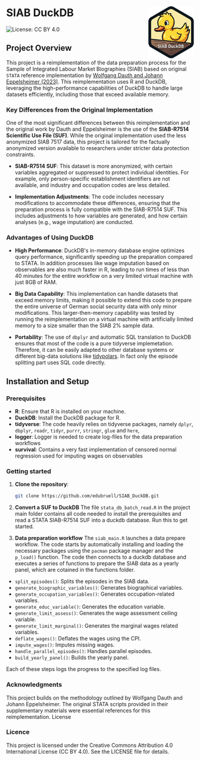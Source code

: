 # SIAB  DuckDB <img src="siab_duckdb.png" align="right" height="139" alt="" />
![License: CC BY 4.0](https://img.shields.io/badge/License-CC%20BY%204.0-blue.svg)

## Project Overview

This project is a reimplementation of the data preparation process for the Sample of Integrated Labour Market Biographies (SIAB) based on original `STATA` reference implementation  by [Wolfgang Dauth and Johann  Eppelsheimer (2023)](https://labourmarketresearch.springeropen.com/articles/10.1186/s12651-023-00335-w). This reimplementation uses R and DuckDB, leveraging the high-performance capabilities of DuckDB to handle large datasets efficiently, including those that exceed available memory.

### Key Differences from the Original Implementation

One of the most significant differences between this reimplementation and the original work by Dauth and Eppelsheimer is the use of the **SIAB-R7514 Scientific Use File (SUF)**. While the original implementation used the less anonymized SIAB 7517 data, this project is tailored for the factually anonymized version available to researchers under stricter data protection constraints.

- **SIAB-R7514 SUF**: This dataset is more anonymized, with certain variables aggregated or suppressed to protect individual identities. For example, only person-specific establishment identifiers are not available, and industry and occupation codes are less detailed.
  
- **Implementation Adjustments**: The code includes necessary modifications to accommodate these differences, ensuring that the preparation process is fully compatible with the SIAB-R7514 SUF. This includes adjustments to how variables are generated, and how certain analyses (e.g., wage imputation) are conducted.

### Advantages of Using DuckDB

- **High Performance**: DuckDB's in-memory database engine optimizes query performance, significantly speeding up the preparation compared to STATA. In addition processes like wage imputation based on observables are also much faster in R, leading to run times of less than 40 minutes for the entire workflow on a very limited virtual machine with just 8GB of RAM. 
  
- **Big Data Capability**: This implementation can handle datasets that exceed memory limits, making it possible to extend this code to prepare the entire universe of German social security data with only minor modifications. This larger-then-memory capability was tested by running the reimplementation on a virtual machine with artificially limited memory to a size smaller than the SIAB 2% sample data.

- **Portability**: The use of `dbplyr` and automatic SQL translation to DuckDB ensures that most of the code is a pure tidyverse implemetation. Therefore, it can be easily adapted to other database systems or different big-data solutions like [tidypolars](https://github.com/etiennebacher/tidypolars). In fact only the episode splitting part uses SQL code directly.

## Installation and Setup

### Prerequisites

- **R**: Ensure that R is installed on your machine.
- **DuckDB**: Install the DuckDB package for R.
- **tidyverse**: The code heavily relies on tidyverse packages, namely `dplyr`, `dbplyr`, `readr`, `tidyr`, `purrr`,  `stringr`, `glue` and  `here`,
- **logger**: Logger is needed to create log-files for the data preparation workflows
- **survival**: Contains a very fast implementation of censored normal regression used for imputing wages on observables

### Getting started

1. **Clone the repository**: 
   ```bash
   git clone https://github.com/edubruell/SIAB_DuckDB.git
   ```
2. **Convert a SUF to DuckDB**
The file `stata_db_batch_read.R` in the project main folder contains all code needed to install the prerequisites and read a STATA SIAB-R7514 SUF into a duckdb database. Run this to get started.

3. **Data preparation workflow**
The `siab_main.R` launches a data prepare workflow. The code starts by automatically installing and loading the necessary packages using the `pacman` package manager and the `p_load()` function. The code then connects to a duckdb database and executes a series of functions to prepare the SIAB data as a yearly panel, which are cotained in the functions folder.

- `split_episodes()`: Splits the episodes in the SIAB data.
- `generate_biographic_variables()`: Generates biographical variables.
- `generate_occupation_variables()`: Generates occupation-related variables.
- `generate_educ_variable()`: Generates the education variable.
- `generate_limit_assess()`: Generates the wage assessment ceiling variable.
- `generate_limit_marginal()`: Generates the marginal wages related variables.
- `deflate_wages()`: Deflates the wages using the CPI.
- `impute_wages()`: Imputes missing wages.
- `handle_parallel_episodes()`: Handles parallel episodes.
- `build_yearly_panel()`: Builds the yearly panel.

Each of these steps logs the progress to the specified log files.
 
### Acknowledgments

This project builds on the methodology outlined by Wolfgang Dauth and Johann Eppelsheimer. The original STATA scripts provided in their supplementary materials were essential references for this reimplementation.
License

### Licence
This project is licensed under the Creative Commons Attribution 4.0 International License (CC BY 4.0). See the LICENSE file for details.

